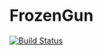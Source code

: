 # FrozenGun
[![Build Status](https://ci.frozendroid.com/buildStatus/icon?job=FrozenGun)](https://ci.frozendroid.com/job/FrozenGun/)
